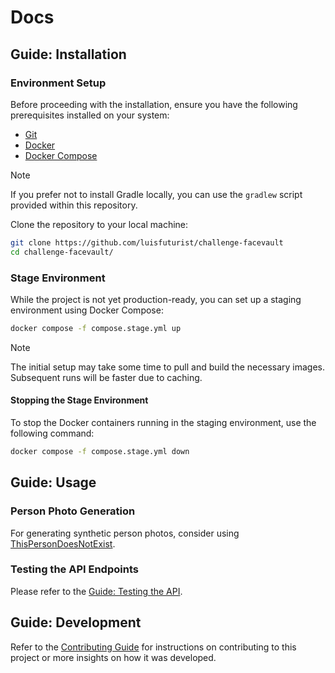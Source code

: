 # Docs

## Guide: Installation

### Environment Setup

Before proceeding with the installation, ensure you have the following prerequisites installed on your system:

- [Git](https://git-scm.com/downloads)
- [Docker](https://docs.docker.com/)
- [Docker Compose](https://docs.docker.com/compose)

> [!NOTE]
> If you prefer not to install Gradle locally, you can use the `gradlew` script provided within this repository.

Clone the repository to your local machine:

```sh
git clone https://github.com/luisfuturist/challenge-facevault
cd challenge-facevault/
```

### Stage Environment

While the project is not yet production-ready, you can set up a staging environment using Docker Compose:

```sh
docker compose -f compose.stage.yml up
```

> [!NOTE]
> The initial setup may take some time to pull and build the necessary images. Subsequent runs will be faster due to caching.

#### Stopping the Stage Environment

To stop the Docker containers running in the staging environment, use the following command:

```sh
docker compose -f compose.stage.yml down
```

## Guide: Usage

### Person Photo Generation

For generating synthetic person photos, consider using [ThisPersonDoesNotExist](https://this-person-does-not-exist.com/en).

### Testing the API Endpoints

Please refer to the [Guide: Testing the API](../CONTRIBUTING.md#testing-api).

## Guide: Development

Refer to the [Contributing Guide]() for instructions on contributing to this project or more insights on how it was developed.

